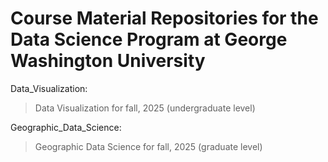 # Course Material Repositories for the Data Science Program at George Washington University

Data_Visualization:
> Data Visualization for fall, 2025 (undergraduate level)

Geographic_Data_Science:
> Geographic Data Science for fall, 2025 (graduate level)
